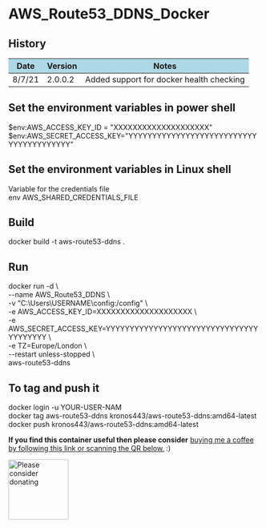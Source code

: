 # AWS_Route53_DDNS_Docker
## History
<table>
<thead>
<tr bgcolor="lightblue"><th align="center">Date</th>
<th>Version</th>
<th>Notes</th>
</tr>
</thead>
<tbody><tr>
<td align="left">8/7/21</td>
<td align="left">2.0.0.2</td>
<td align="left">Added support for docker health checking</td>
</tr>
</tbody></table>

## Set the environment variables in power shell
$env:AWS_ACCESS_KEY_ID = "XXXXXXXXXXXXXXXXXXXX" <br>
$env:AWS_SECRET_ACCESS_KEY="YYYYYYYYYYYYYYYYYYYYYYYYYYYYYYYYYYYYYYYY" <br>

## Set the environment variables in Linux shell
Variable for the credentials file <br>
env AWS_SHARED_CREDENTIALS_FILE <br>

## Build
docker build -t aws-route53-ddns . 

## Run
docker run -d \ <br>
    --name AWS_Route53_DDNS \ <br>
    -v "C:\Users\USERNAME\config:/config" \ <br>
    -e AWS_ACCESS_KEY_ID=XXXXXXXXXXXXXXXXXXXX \ <br>
    -e AWS_SECRET_ACCESS_KEY=YYYYYYYYYYYYYYYYYYYYYYYYYYYYYYYYYYYYYYYY \ <br>
    -e TZ=Europe/London \ <br>
    --restart unless-stopped \ <br>
    aws-route53-ddns <br>

## To tag and push it
docker login -u YOUR-USER-NAM <br>
docker tag aws-route53-ddns kronos443/aws-route53-ddns:amd64-latest <br>
docker push kronos443/aws-route53-ddns:amd64-latest <br>

<p><b>If you find this container useful then please consider</b> <a href="https://www.paypal.com/donate?hosted_button_id=N6F4E9YCD5VC8">buying me a coffee by following this link or scanning the QR below.</a> :)</p>

<a href="https://www.paypal.com/donate?hosted_button_id=N6F4E9YCD5VC8"> <img src="http://www.ajwm.uk/dockerdonate.jpg" alt="Please consider donating" width="120" height="120"> </a>
